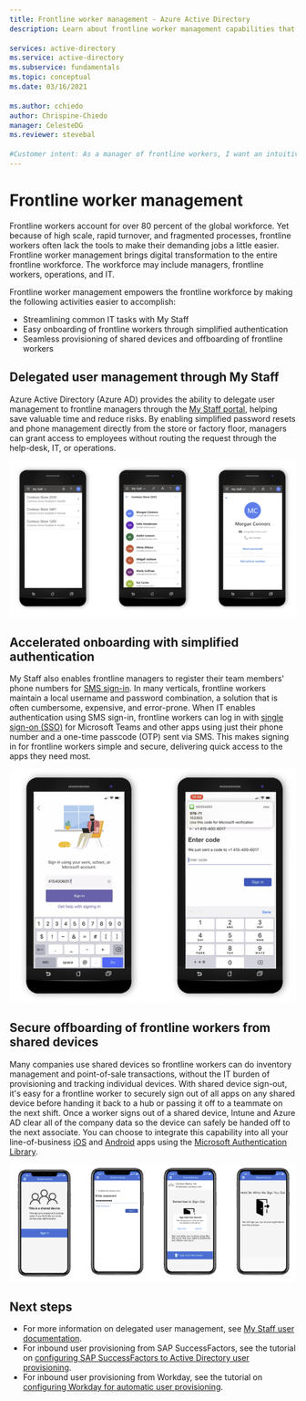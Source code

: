 ```yaml
---
title: Frontline worker management - Azure Active Directory
description: Learn about frontline worker management capabilities that are provided through the My Staff portal.

services: active-directory
ms.service: active-directory
ms.subservice: fundamentals
ms.topic: conceptual
ms.date: 03/16/2021

ms.author: cchiedo
author: Chrispine-Chiedo
manager: CelesteDG
ms.reviewer: stevebal

#Customer intent: As a manager of frontline workers, I want an intuitive portal so that I can easily onboard new workers and provision shared devices.
---
```

# Frontline worker management

Frontline workers account for over 80 percent of the global workforce. Yet because of high scale, rapid turnover, and fragmented processes, frontline workers often lack the tools to make their demanding jobs a little easier. Frontline worker management brings digital transformation to the entire frontline workforce. The workforce may include managers, frontline workers, operations, and IT.

Frontline worker management empowers the frontline workforce by making the following activities easier to accomplish:
- Streamlining common IT tasks with My Staff
- Easy onboarding of frontline workers through simplified authentication
- Seamless provisioning of shared devices and offboarding of frontline workers

## Delegated user management through My Staff

Azure Active Directory (Azure AD) provides the ability to delegate user management to frontline managers through the [My Staff portal](../roles/my-staff-configure.md), helping save valuable time and reduce risks. By enabling simplified password resets and phone management directly from the store or factory floor, managers can grant access to employees without routing the request through the help-desk, IT, or operations.

![Delegated user management in the My Staff portal](media/concept-fundamentals-flw/delegated-user-manage.png)

## Accelerated onboarding with simplified authentication

My Staff also enables frontline managers to register their team members' phone numbers for [SMS sign-in](../authentication/howto-authentication-sms-signin.md). In many verticals, frontline workers maintain a local username and password combination, a solution that is often cumbersome, expensive, and error-prone. When IT enables authentication using SMS sign-in, frontline workers can log in with [single sign-on (SSO)](../manage-apps/what-is-single-sign-on.md) for Microsoft Teams and other apps using just their phone number and a one-time passcode (OTP) sent via SMS. This makes signing in for frontline workers simple and secure, delivering quick access to the apps they need most.

![SMS sign-in](media/concept-fundamentals-flw/sms-signin.png)

## Secure offboarding of frontline workers from shared devices

Many companies use shared devices so frontline workers can do inventory management and point-of-sale transactions, without the IT burden of provisioning and tracking individual devices. With shared device sign-out, it's easy for a frontline worker to securely sign out of all apps on any shared device before handing it back to a hub or passing it off to a teammate on the next shift. Once a worker signs out of a shared device, Intune and Azure AD clear all of the company data so the device can safely be handed off to the next associate. You can choose to integrate this capability into all your line-of-business [iOS](../develop/msal-ios-shared-devices.md) and [Android](../develop/msal-android-shared-devices.md) apps using the [Microsoft Authentication Library](../develop/msal-overview.md).

![Shared device sign-out](media/concept-fundamentals-flw/shared-device-signout.png)

## Next steps

- For more information on delegated user management, see [My Staff user documentation](../user-help/my-staff-team-manager.md).
- For inbound user provisioning from SAP SuccessFactors, see the tutorial on [configuring SAP SuccessFactors to Active Directory user provisioning](../saas-apps/sap-successfactors-inbound-provisioning-tutorial.md).
- For inbound user provisioning from Workday, see the tutorial on [configuring Workday for automatic user provisioning](../saas-apps/workday-inbound-tutorial.md).
